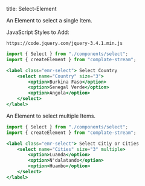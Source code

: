 title: Select-Element

An Element to select a single Item.

JavaScript Styles to Add:
```
https://code.jquery.com/jquery-3.4.1.min.js
```

```jsx
import { Select } from "./components/select";
import { createElement } from "complate-stream";

<label class="emr-select"> Select Country
    <select name="Country" size="3">
        <option>Burkina Faso</option>
        <option>Senegal Verde</option>
        <option>Angola</option>
    </select>
</label>
```

An Element to select multiple Items.

```jsx
import { Select } from "./components/select";
import { createElement } from "complate-stream";

<label class="emr-select"> Select Citiy or Cities
    <select name="Cities" size="3" multiple>
        <option>Luanda</option>
        <option>N'dalatando</option>
        <option>Huambo</option>
    </select>
</label>
```